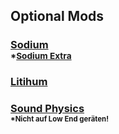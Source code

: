 ## **Optional Mods**

### [Sodium](https://modrinth.com/mod/sodium/version/mc1.18.2-0.4.1)<br><sub>*[Sodium Extra](https://www.curseforge.com/minecraft/mc-mods/sodium-extra/files/3733071)</sup>
### [Litihum](https://modrinth.com/mod/lithium/version/mc1.18.2-0.7.9)

### [Sound Physics](https://www.curseforge.com/minecraft/mc-mods/sound-physics-remastered/files/3775919)</br><sub><sup>*Nicht auf Low End geräten!</sub></sup>
